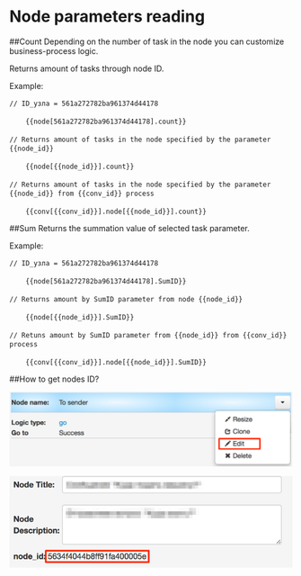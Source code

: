 # Node parameters reading

##Count
Depending on the number of task in the node you can customize business-process logic.

Returns amount of tasks through node ID.

Example:

    // ID_узла = 561a272782ba961374d44178

        {{node[561a272782ba961374d44178].count}}

    // Returns amount of tasks in the node specified by the parameter {{node_id}}

        {{node[{{node_id}}].count}}

    // Returns amount of tasks in the node specified by the parameter {{node_id}} from {{conv_id}} process

        {{conv[{{conv_id}}].node[{{node_id}}].count}}

##Sum
Returns the summation value of selected task parameter.

Example:

    // ID_узла = 561a272782ba961374d44178

        {{node[561a272782ba961374d44178].SumID}}

    // Returns amount by SumID parameter from node {{node_id}}

        {{node[{{node_id}}].SumID}}

    // Retuns amount by SumID parameter from {{node_id}} from {{conv_id}} process

        {{conv[{{conv_id}}].node[{{node_id}}].SumID}}

##How to get nodes ID?

![](../img/create/node_id_1.png)

![](../img/create/node_id_2.png)
